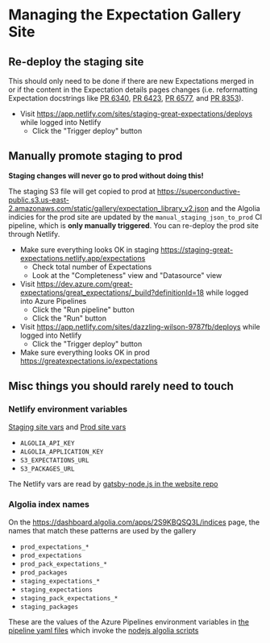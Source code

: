 Managing the Expectation Gallery Site
=====================================

## Re-deploy the staging site

This should only need to be done if there are new Expectations merged in or if the content in the Expectation details pages changes (i.e. reformatting Expectation docstrings like [PR 6340](https://github.com/great-expectations/great_expectations/pull/6340), [PR 6423](https://github.com/great-expectations/great_expectations/pull/6423), [PR 6577](https://github.com/great-expectations/great_expectations/pull/6577), and [PR 8353](https://github.com/great-expectations/great_expectations/pull/8353)).

- Visit <https://app.netlify.com/sites/staging-great-expectations/deploys> while logged into Netlify
    - Click the "Trigger deploy" button

## Manually promote staging to prod

**Staging changes will never go to prod without doing this!**

The staging S3 file will get copied to prod at <https://superconductive-public.s3.us-east-2.amazonaws.com/static/gallery/expectation_library_v2.json> and the Algolia indicies for the prod site are updated by the `manual_staging_json_to_prod` CI pipeline, which is **only manually triggered**. You can re-deploy the prod site through Netlify.

- Make sure everything looks OK in staging <https://staging-great-expectations.netlify.app/expectations>
    - Check total number of Expectations
    - Look at the "Completeness" view and "Datasource" view
- Visit <https://dev.azure.com/great-expectations/great_expectations/_build?definitionId=18> while logged into Azure Pipelines
    - Click the "Run pipeline" button
    - Click the "Run" button
- Visit <https://app.netlify.com/sites/dazzling-wilson-9787fb/deploys> while logged into Netlify
    - Click the "Trigger deploy" button
- Make sure everything looks OK in prod <https://greatexpectations.io/expectations>

## Misc things you should rarely need to touch

### Netlify environment variables

[Staging site vars](https://app.netlify.com/sites/staging-great-expectations/configuration/env) and [Prod site vars](https://app.netlify.com/sites/dazzling-wilson-9787fb/configuration/env)

- `ALGOLIA_API_KEY`
- `ALGOLIA_APPLICATION_KEY`
- `S3_EXPECTATIONS_URL`
- `S3_PACKAGES_URL`

The Netlify vars are read by [gatsby-node.js in the website repo](https://github.com/greatexpectationslabs/great-expectations-io/blob/main/gatsby-node.js)

### Algolia index names

On the <https://dashboard.algolia.com/apps/2S9KBQSQ3L/indices> page, the names that match these patterns are used by the gallery

- `prod_expectations_*`
- `prod_expectations`
- `prod_pack_expectations_*`
- `prod_packages`
- `staging_expectations_*`
- `staging_expectations`
- `staging_pack_expectations_*`
- `staging_packages`

These are the values of the Azure Pipelines environment variables in [the pipeline yaml files](https://github.com/great-expectations/great_expectations/tree/develop/docs/expectation_gallery) which invoke the [nodejs algolia scripts](https://github.com/great-expectations/great_expectations/tree/develop/assets/scripts/AlgoliaScripts)
